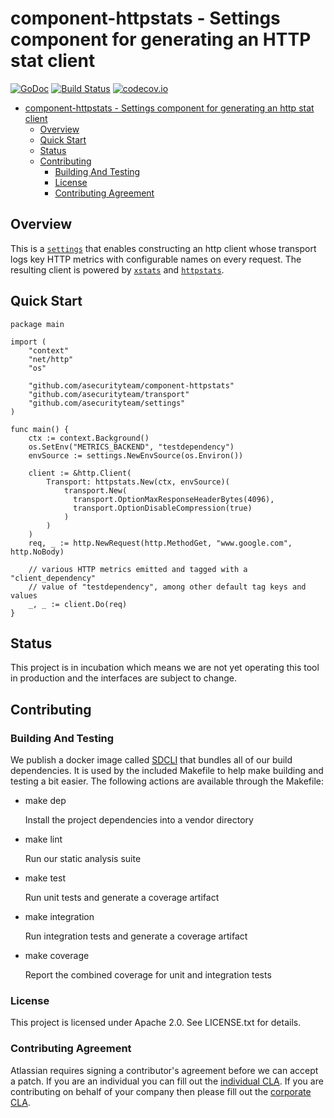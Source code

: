 <a id="markdown-component-httpstats---settings-component-for-generating-an-http-stat-client" name="component-httpstats---settings-component-for-generating-an-http-stat-client"></a>
# component-httpstats - Settings component for generating an HTTP stat client
[![GoDoc](https://godoc.org/github.com/asecurityteam/component-httpstats?status.svg)](https://godoc.org/github.com/asecurityteam/component-httpstats)
[![Build Status](https://travis-ci.com/asecurityteam/component-httpstats.png?branch=master)](https://travis-ci.com/asecurityteam/component-httpstats)
[![codecov.io](https://codecov.io/github/asecurityteam/component-httpstats/coverage.svg?branch=master)](https://codecov.io/github/asecurityteam/component-httpstats?branch=master)
<!-- TOC -->

- [component-httpstats - Settings component for generating an http stat client](#component-httpstats---settings-component-for-generating-an-http-stat-client)
    - [Overview](#overview)
    - [Quick Start](#quick-start)
    - [Status](#status)
    - [Contributing](#contributing)
        - [Building And Testing](#building-and-testing)
        - [License](#license)
        - [Contributing Agreement](#contributing-agreement)

<!-- /TOC -->

<a id="markdown-overview" name="overview"></a>
## Overview

This is a [`settings`](https://github.com/asecurityteam/settings) that
enables constructing an http client whose transport logs key HTTP
metrics with configurable names on every request. The resulting client
is powered by [`xstats`](https://github.com/rs/xstats) and
[`httpstats`](https://github.com/asecurityteam/httpstats).

<a id="markdown-quick-start" name="quick-start"></a>
## Quick Start

```golang
package main

import (
    "context"
    "net/http"
    "os"

    "github.com/asecurityteam/component-httpstats"
    "github.com/asecurityteam/transport"
    "github.com/asecurityteam/settings"
)

func main() {
    ctx := context.Background()
    os.SetEnv("METRICS_BACKEND", "testdependency")
    envSource := settings.NewEnvSource(os.Environ())

    client := &http.Client(
        Transport: httpstats.New(ctx, envSource)(
            transport.New(
              transport.OptionMaxResponseHeaderBytes(4096),
              transport.OptionDisableCompression(true)
            )
        )
    )
    req, _ := http.NewRequest(http.MethodGet, "www.google.com", http.NoBody)

    // various HTTP metrics emitted and tagged with a "client_dependency"
    // value of "testdependency", among other default tag keys and values
    _, _ := client.Do(req)
}
```

<a id="markdown-status" name="status"></a>
## Status

This project is in incubation which means we are not yet operating this
tool in production and the interfaces are subject to change.

<a id="markdown-contributing" name="contributing"></a>
## Contributing

<a id="markdown-building-and-testing" name="building-and-testing"></a>
### Building And Testing

We publish a docker image called
[SDCLI](https://github.com/asecurityteam/sdcli) that bundles all of our
build dependencies. It is used by the included Makefile to help make
building and testing a bit easier. The following actions are available
through the Makefile:

-   make dep

    Install the project dependencies into a vendor directory

-   make lint

    Run our static analysis suite

-   make test

    Run unit tests and generate a coverage artifact

-   make integration

    Run integration tests and generate a coverage artifact

-   make coverage

    Report the combined coverage for unit and integration tests

<a id="markdown-license" name="license"></a>
### License

This project is licensed under Apache 2.0. See LICENSE.txt for details.

<a id="markdown-contributing-agreement" name="contributing-agreement"></a>
### Contributing Agreement

Atlassian requires signing a contributor's agreement before we can accept a patch. If
you are an individual you can fill out the [individual
CLA](https://na2.docusign.net/Member/PowerFormSigning.aspx?PowerFormId=3f94fbdc-2fbe-46ac-b14c-5d152700ae5d).
If you are contributing on behalf of your company then please fill out the [corporate
CLA](https://na2.docusign.net/Member/PowerFormSigning.aspx?PowerFormId=e1c17c66-ca4d-4aab-a953-2c231af4a20b).
